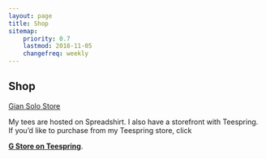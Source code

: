 ```yaml
---
layout: page
title: Shop
sitemap:
    priority: 0.7
    lastmod: 2018-11-05
    changefreq: weekly
---
```

## Shop

<div id="myShop"><a href="https://shop.spreadshirt.com/giansolostore">Gian Solo Store</a></div>
<p>
<script type="text/javascript">// <![CDATA[
var spread_shop_config = {
        shopName: 'goforthekill',
        locale: 'us_US',
        prefix: 'https://shop.spreadshirt.com',
        baseId: 'myShop'
    };
// ]]></script>
<script src="https://shop.spreadshirt.com/shopfiles/shopclient/shopclient.nocache.js" type="text/javascript">// <![CDATA[

// ]]></script>
</p>
<p>My tees are hosted on Spreadshirt. I also have a storefront with Teespring. If you&rsquo;d like to purchase from my Teespring store, click</p>
<p><strong><a href="https://teespring.com/stores/g-store">G Store on Teespring</a></strong>.</p>
